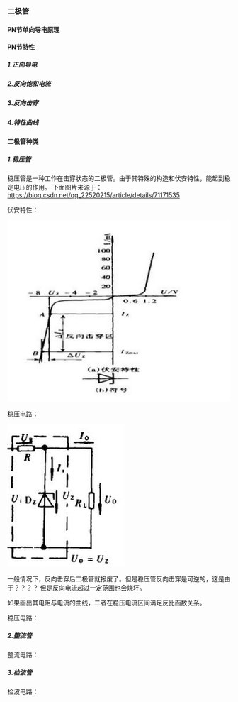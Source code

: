 ### 二极管

#### PN节单向导电原理

#### PN节特性
##### 1.正向导电
##### 2.反向饱和电流
##### 3.反向击穿
##### 4.特性曲线

#### 二极管种类

##### 1.稳压管
稳压管是一种工作在击穿状态的二极管。由于其特殊的构造和伏安特性，能起到稳定电压的作用。
下面图片来源于：https://blog.csdn.net/qq_22520215/article/details/71171535

伏安特性：

![稳压管伏安特性](/assets/resources/zd_VI.png)

稳压电路：

![稳压电路](/assets/resources/zd_circuit.png)

一般情况下，反向击穿后二极管就报废了。但是稳压管反向击穿是可逆的，这是由于？？？？
但是反向电流超过一定范围也会烧坏。

如果画出其电阻与电流的曲线，二者在稳压电流区间满足反比函数关系。

稳压电路：
##### 2.整流管
整流电路：

##### 3.检波管
检波电路：
